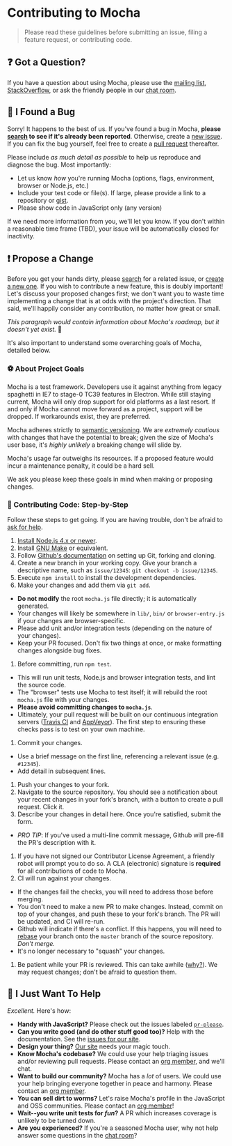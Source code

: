 # Contributing to Mocha

> Please read these guidelines before submitting an issue, filing a feature request, or contributing code.

## :question: Got a Question?

If you have a question about using Mocha, please use the [mailing list](https://groups.google.com/group/mochajs), [StackOverflow](https://stackoverflow.com), or ask the friendly people in our [chat room](https://gitter.im/mochajs/mocha).

## :bug: I Found a Bug

Sorry!  It happens to the best of us.  If you've found a bug in Mocha, **please [search](https://github.com/mochajs/mocha/issues/) to see if it's already been reported**.  Otherwise, create a [new issue](https://github.com/mochajs/mocha/issues/new).  If you can fix the bug yourself, feel free to create a [pull request](#propose-a-change) thereafter.

Please include *as much detail as possible* to help us reproduce and diagnose the bug.  Most importantly:

- Let us know *how* you're running Mocha (options, flags, environment, browser or Node.js, etc.)
- Include your test code or file(s).  If large, please provide a link to a repository or [gist](https://gist.github.com).
- Please show code in JavaScript only (any version)

If we need more information from you, we'll let you know.  If you don't within a reasonable time frame (TBD), your issue will be automatically closed for inactivity.

## :exclamation: Propose a Change

Before you get your hands dirty, please [search](https://github.com/mochajs/mocha/issues/) for a related issue, or [create a new one](https://github.com/mochajs/mocha/issues/new).  If you wish to contribute a new feature, this is doubly important!  Let's discuss your proposed changes first; we don't want you to waste time implementing a change that is at odds with the project's direction.  That said, we'll happily consider any contribution, no matter how great or small.

*This paragraph would contain information about Mocha's roadmap, but it doesn't yet exist.* :poop:

It's also important to understand some overarching goals of Mocha, detailed below.

### :soccer: About Project Goals

Mocha is a test framework.  Developers use it against anything from legacy spaghetti in IE7 to stage-0 TC39 features in Electron.  While still staying current, Mocha will only drop support for old platforms as a last resort.  If and only if Mocha cannot move forward as a project, support will be dropped.  If workarounds exist, they are preferred.

Mocha adheres strictly to [semantic versioning](https://semver.org).  We are *extremely cautious* with changes that have the potential to break; given the size of Mocha's user base, it's *highly unlikely* a breaking change will slide by.

Mocha's usage far outweighs its resources.  If a proposed feature would incur a maintenance penalty, it could be a hard sell.

We ask you please keep these goals in mind when making or proposing changes.

### :shoe: Contributing Code: Step-by-Step

Follow these steps to get going.  If you are having trouble, don't be afraid to [ask for help](#got-a-question).

1.  [Install Node.js 4.x or newer](https://nodejs.org/download).
1.  Install [GNU Make](https://www.gnu.org/software/make/) or equivalent.
1.  Follow [Github's documentation](https://help.github.com/articles/fork-a-repo/) on setting up Git, forking and cloning.
1.  Create a new branch in your working copy.  Give your branch a descriptive name, such as `issue/12345`: `git checkout -b issue/12345`.
1.  Execute `npm install` to install the development dependencies.
1.  Make your changes and add them via `git add`.
  - **Do not modify** the root `mocha.js` file directly; it is automatically generated.
  - Your changes will likely be somewhere in `lib/`, `bin/` or `browser-entry.js` if your changes are browser-specific.
  - Please add unit and/or integration tests (depending on the nature of your changes).
  - Keep your PR focused.  Don't fix two things at once, or make formatting changes alongside bug fixes.
1.  Before committing, run `npm test`.
  - This will run unit tests, Node.js and browser integration tests, and lint the source code.
  - The "browser" tests use Mocha to test itself; it will rebuild the root `mocha.js` file with your changes.
  - **Please avoid committing changes to `mocha.js`**.
  - Ultimately, your pull request will be built on our continuous integration servers ([Travis CI](https://travis-ci.org/mochajs/mocha) and [AppVeyor](https://ci.appveyor.com/project/boneskull/mocha)).  The first step to ensuring these checks pass is to test on your own machine.
1.  Commit your changes.
  - Use a brief message on the first line, referencing a relevant issue (e.g. `#12345`).
  - Add detail in subsequent lines.
1.  Push your changes to your fork.
1.  Navigate to the source repository.  You should see a notification about your recent changes in your fork's branch, with a button to create a pull request.  Click it.
1.  Describe your changes in detail here.  Once you're satisfied, submit the form.
  - *PRO TIP*: If you've used a multi-line commit message, Github will pre-fill the PR's description with it.
1.  If you have not signed our Contributor License Agreement, a friendly robot will prompt you to do so.  A CLA (electronic) signature is **required** for all contributions of code to Mocha.
1.  CI will run against your changes.
  - If the changes fail the checks, you will need to address those before merging.
  - You don't need to make a new PR to make changes.  Instead, commit on top of your changes, and push these to your fork's branch.  The PR will be updated, and CI will re-run.
  - Github will indicate if there's a conflict.  If this happens, you will need to [rebase](https://help.github.com/articles/about-git-rebase/) your branch onto the `master` branch of the source repository.  *Don't merge.*
  - It's no longer necessary to "squash" your changes.
1.  Be patient while your PR is reviewed.  This can take awhile ([why?](https://github.com/orgs/mochajs/projects/4)).  We may request changes; don't be afraid to question them.

## :angel: I Just Want To Help

*Excellent.*  Here's how:

- **Handy with JavaScript?**  Please check out the issues labeled [`pr-please`](https://git.io/vXYu2).
- **Can you write good (and do other stuff good too)?**  Help with the documentation.  See the [issues for our site](https://github.com/mochajs/mochajs.github.io/issues).
- **Design your thing?**  [Our site](https://github.com/mochajs/mochajs.github.io) needs your magic touch.
- **Know Mocha's codebase?**  We could use your help triaging issues and/or reviewing pull requests.  Please contact an [org member](https://github.com/mochajs/people), and we'll chat.
- **Want to build our community?**  Mocha has a *lot* of users.  We could use your help bringing everyone together in peace and harmony.  Please contact an [org member](https://github.com/mochajs/people).
- **You can sell dirt to worms?**  Let's raise Mocha's profile in the JavaScript and OSS communities.  Please contact an [org member](https://github.com/mochajs/people)!
- **Wait--you write unit tests for *fun*?**  A PR which increases coverage is unlikely to be turned down.
- **Are you experienced?**  If you're a seasoned Mocha user, why not help answer some questions in the [chat room](https://gitter.im/mochajs/mocha)?
